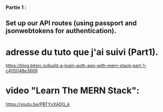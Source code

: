 ### Partie 1 :

## Set up our API routes (using passport and jsonwebtokens for authentication).

# adresse du tuto que j'ai suivi (Part1).
https://blog.bitsrc.io/build-a-login-auth-app-with-mern-stack-part-1-c405048e3669

# video "Learn The MERN Stack": 
https://youtu.be/PBTYxXADG_k